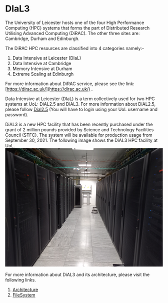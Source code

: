 # DIaL3

The University of Leicester hosts one of the four High Performance Computing (HPC) systems that forms the part of Distributed Research Utilising Advanced Computing (DiRAC). The other three sites are: Cambridge, Durham and Edinburgh.

The DiRAC HPC resources are classified into 4 categories namely:-

1. Data Intensive at Leicester (DIaL)
2. Data Intensive at Cambridge
3. Memory Intensive at Durham 
4. Extreme Scaling at Edinburgh

For more information about DiRAC service, please see the link: [https://dirac.ac.uk/](https://dirac.ac.uk/) .

Data Intensive at Leicester (DIaL) is a term collectively used for two HPC systems at UoL: DiAL2.5 and DiAL3. For more information about DiAL2.5, please follow [Dial2.5](https://www2.le.ac.uk/offices/itservices/ithelp/services/hpc/dirac) (You will have to login using your UoL username and password).

DiAL3 is a new HPC facility that has been recently purchased under the grant of 2 million pounds provided by Science and Technology Facilities Council (STFC). The system will be available for production usage from September 30, 2021. The following image shows the DiAL3 HPC facility at UoL.![DiAL image](./Images/Cluster/dial3.jpg)

For more information about DiAL3 and its architecture, please visit the following links.

1. [Architecture](./About_dial3/architecture.md)
2. [FileSystem](./About_dial3/architecture.md)
